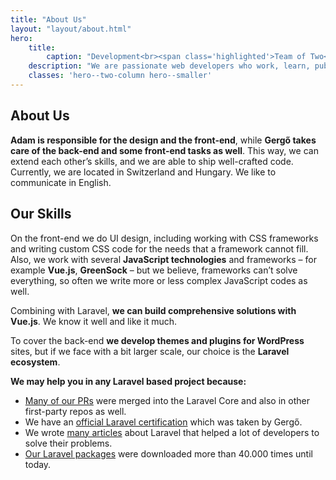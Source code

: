```yaml
---
title: "About Us"
layout: "layout/about.html"
hero:
    title:
        caption: "Development<br><span class='highlighted'>Team of Two</span>"
    description: "We are passionate web developers who work, learn, publish, and create together."
    classes: 'hero--two-column hero--smaller'
---
```


<div class="l-two-column-text-list">
    <div class="container">
        <div class="l-two-column-text-list__inner">
            <div class="two-column-text-card">
                <h2 class="two-column-text-card__title">About Us</h2>
                <div class="post-content">
                    <p><strong>Adam is responsible for the design and the front-end</strong>, while <strong>Gergő takes care of the back-end and some front-end tasks as well</strong>. This way, we can extend each other’s skills, and we are able to ship well-crafted code. Currently, we are located in Switzerland and Hungary. We like to communicate in English.</p>
                </div>
            </div>
            <div class="two-column-text-card">
                <h2 class="two-column-text-card__title">Our Skills</h2>
                <div class="post-content">
                    <p>On the front-end we do UI design, including working with CSS frameworks and writing custom CSS code for the needs that a framework cannot fill. Also, we work with several <strong>JavaScript technologies</strong> and frameworks – for example <strong>Vue.js</strong>, <strong>GreenSock</strong> – but we believe, frameworks can’t solve everything, so often we write more or less complex JavaScript codes as well.</p>
                    <p>Combining with Laravel, <strong>we can build comprehensive solutions with Vue.js</strong>. We know it well and like it much. </p>
                    <p>To cover the back-end <strong>we develop themes and plugins for WordPress </strong>sites, but if we face with a bit larger scale, our choice is the <strong>Laravel ecosystem</strong>. </p>
                    <p>
                        <strong>We may help you in any Laravel based project because:</strong>
                    </p>
                    <ul>
                        <li>
                            <a href="https://github.com/laravel/framework/commits?author=iamgergo">Many of our PRs</a> were merged into the Laravel Core and also in other first-party repos as well.
                        </li>
                        <li>We have an <a href="https://exam.laravelcert.com/is/D-Nagy-Gergo/certified-since/2020-06-23">official Laravel certification</a> which was taken by Gergő. </li>
                        <li>We wrote <a href="https://pineco.de/category/laravel/">many articles</a> about Laravel that helped a lot of developers to solve their problems. </li>
                        <li>
                            <a href="https://packagist.org/users/conedevelopment/packages/">Our Laravel packages</a> were downloaded more than 40.000 times until today.
                        </li>
                    </ul>
                </div>
            </div>
        </div>
    </div>
</div>
